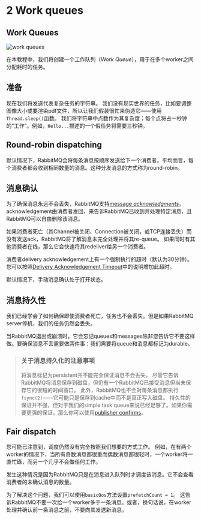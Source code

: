 # 2 Work queues

## Work Queues

![work queues](https://rabbitmq.com/img/tutorials/python-two.png)

在本教程中，我们将创建一个工作队列（_Work Queue_），用于在多个worker之间分配耗时的任务。


## 准备
现在我们将发送代表复杂任务的字符串。
我们没有现实世界的任务，比如要调整图像大小或要渲染pdf文件，所以让我们假装很忙来伪造它——使用`Thread.sleep()`函数。
我们将字符串中点数作为其复杂度；每个点将占一秒钟的“工作”。例如，`Hello...`描述的一个假任务将需要三秒钟。


## Round-robin dispatching
默认情况下，RabbitMQ会将每条消息按顺序发送给下一个消费者。平均而言，每个消费者都会收到相同数量的消息。这种分发消息的方式称为round-robin。


## 消息确认
为了确保消息永远不会丢失，RabbitMQ支持[message _acknowledgments_](https://rabbitmq.com/confirms.html)。
acknowledgement由消费者发回，来告诉RabbitMQ已收到并处理特定消息，且RabbitMQ可以自由删除该消息。

如果消费者死亡（其Channel被关闭、Connection被关闭，或TCP连接丢失）而没有发送ack，RabbitMQ将了解消息未完全处理并将其re-queue。
如果同时有其他消费者在线，那么它会快速将其redeliver给另一个消费者。

消费者delivery acknowledgement上有一个强制执行的超时（默认为30分钟）。
您可以按照[Delivery Acknowledgement Timeout](https://www.rabbitmq.com/consumers.html#acknowledgement-timeout)中的说明增加此超时。

默认情况下，手动消息确认处于打开状态。


## 消息持久性
我们已经学会了如何确保即使消费者死亡，任务也不会丢失。但是如果RabbitMQ server停机，我们的任务仍然会丢失。

当RabbitMQ退出或崩溃时，它会忘记queues和messages除非您告诉它不要这样做。要确保消息不丢需要做两件事：我们需要将queue和消息都标记为durable。

> ### 关于消息持久化的注意事项
> 将消息标记为persistent并不能完全保证消息不会丢失。
> 尽管它告诉RabbitMQ将消息保存到磁盘，但仍有一个RabbitMQ已接受消息但尚未保存它的很短的时间窗口。
> 此外，RabbitMQ也不会对每条消息都执行`fsync(2)`——它可能只是保存到cache中而不是真正写入磁盘。
> 持久性的保证并不强，但对于我们的simple task queue来说已经足够了。如果你需要更强的保证，那么你可以使用[publisher confirms](https://www.rabbitmq.com/confirms.html)。


## Fair dispatch
您可能已注意到，调度仍然没有完全按照我们想要的方式工作。
例如，在有两个worker的情况下，当所有奇数消息都很重而偶数消息都很轻时，一个worker将一直忙碌，而另一个几乎不会做任何工作。

发生这种情况是因为RabbitMQ只是在消息进入队列时才调度该消息。它不会查看消费者的未确认消息的数量。

为了解决这个问题，我们可以使用`basicQos`方法设置`prefetchCount = 1`。
这告诉RabbitMQ不要一次给一个worker多于一条消息。或者，换句话说，在worker处理并确认前一条消息之前，不要向其发送新消息。
